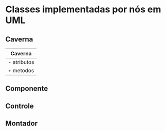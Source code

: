 # Classes implementadas por nós em UML

## Caverna

Caverna     |
:----------:|
\- atributos|
\+ metodos  |

## Componente

## Controle

## Montador